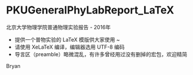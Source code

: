 # PKUGeneralPhyLabReport_LaTeX
北京大学物理学院普通物理实验报告 - 2016年

* 提供一个普物实验的 LaTeX 模版供大家使用 ~
* 请使用 XeLaTeX 编译，编辑器选用 UTF-8 编码
* 导言区（preamble）略微混乱，有许多曾经用过没有删掉的宏包，欢迎精简

Bryan
